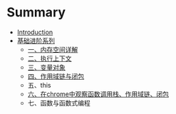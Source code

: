 # Summary

* [Introduction](README.md)
* [基础进阶系列](ji-chu-jin-jie-xi-lie.md)
  * [一、内存空间详解](ji-chu-jin-jie-xi-lie/yi-3001-nei-cun-kong-jian-xiang-jie.md)
  * [二、执行上下文](ji-chu-jin-jie-xi-lie/er-3001-zhi-xing-shang-xia-wen.md)
  * [三、变量对象](ji-chu-jin-jie-xi-lie/san-3001-bian-liang-dui-xiang.md)
  * [四、作用域链与闭包](ji-chu-jin-jie-xi-lie/si-3001-zuo-yong-yu-lian-yu-bi-bao.md)
  * 五、this
  * [六、在chrome中观察函数调用栈、作用域链、闭包](ji-chu-jin-jie-xi-lie/liu-3001-zai-chrome-zhong-guan-cha-han-shu-diao-yong-zhan-3001-zuo-yong-yu-lian-3001-bi-bao.md)
  * 七、函数与函数式编程

